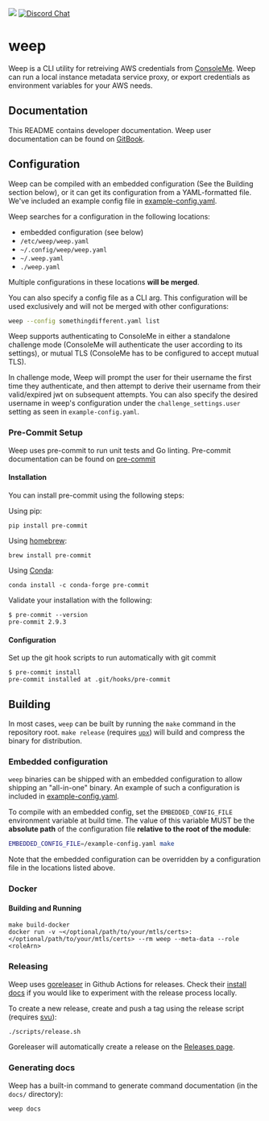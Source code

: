 [![](https://img.shields.io/badge/docs-gitbook-blue?style=flat-square)](https://hawkins.gitbook.io/consoleme/weep-cli/)
[![Discord Chat](https://img.shields.io/discord/730908778299523072?label=Chat&logo=discord&style=flat-square)](https://discord.gg/tZ8S7Yg)

# weep

Weep is a CLI utility for retreiving AWS credentials from [ConsoleMe](https://github.com/Netflix/consoleme). Weep can run
a local instance metadata service proxy, or export credentials as environment variables for your AWS needs. 

## Documentation

This README contains developer documentation. Weep user documentation can be found on [GitBook](https://hawkins.gitbook.io/consoleme/weep-cli/).

## Configuration

Weep can be compiled with an embedded configuration (See the Building section below), or it can get its configuration 
from a YAML-formatted file. We've included an example config file in [example-config.yaml](example-config.yaml).

Weep searches for a configuration in the following locations:

- embedded configuration (see below)
- `/etc/weep/weep.yaml`
- `~/.config/weep/weep.yaml`
- `~/.weep.yaml`
- `./weep.yaml`

Multiple configurations in these locations **will be merged**.

You can also specify a config file as a CLI arg. This configuration will be used exclusively and will not be merged with other configurations:

```bash
weep --config somethingdifferent.yaml list
```

Weep supports authenticating to ConsoleMe in either a standalone challenge mode (ConsoleMe will authenticate the user
according to its settings), or mutual TLS (ConsoleMe has to be configured to accept mutual TLS).

In challenge mode, Weep will prompt the user for their username the first time they authenticate, and then attempt to
derive their username from their valid/expired jwt on subsequent attempts. You can also specify the desired username
in weep's configuration under the `challenge_settings.user` setting as seen in  `example-config.yaml`.

### Pre-Commit Setup
Weep uses pre-commit to run unit tests and Go linting.  Pre-commit documentation can be found on [pre-commit](https://pre-commit.com/)

#### Installation
You can install pre-commit using the following steps:

Using pip:
```
pip install pre-commit
```
Using [homebrew](https://brew.sh/):
```
brew install pre-commit
```
Using [Conda](https://conda.io/):
```
conda install -c conda-forge pre-commit
```

Validate your installation with the following:
```
$ pre-commit --version
pre-commit 2.9.3
```

#### Configuration
Set up the git hook scripts to run automatically with git commit
```
$ pre-commit install
pre-commit installed at .git/hooks/pre-commit
```

## Building

In most cases, `weep` can be built by running the `make` command in the repository root. `make release` (requires
[`upx`](https://upx.github.io/)) will build and compress the binary for distribution.

### Embedded configuration

`weep` binaries can be shipped with an embedded configuration to allow shipping an "all-in-one" binary.
An example of such a configuration is included in [example-config.yaml](example-config.yaml).

To compile with an embedded config, set the `EMBEDDED_CONFIG_FILE` environment variable at
build time. The value of this variable MUST be the **absolute path** of the configuration
file **relative to the root of the module**:

```bash
EMBEDDED_CONFIG_FILE=/example-config.yaml make
```

Note that the embedded configuration can be overridden by a configuration file in the locations listed above.

### Docker

#### Building and Running

```
make build-docker
docker run -v ~</optional/path/to/your/mtls/certs>:</optional/path/to/your/mtls/certs> --rm weep --meta-data --role <roleArn>
```

### Releasing

Weep uses [goreleaser](https://goreleaser.com/) in Github Actions for releases. Check their
[install docs](https://goreleaser.com/install/) if you would like to experiment with the release process locally.

To create a new release, create and push a tag using the release script (requires [svu](https://github.com/caarlos0/svu)):

```bash
./scripts/release.sh
```

Goreleaser will automatically create a release on the [Releases page](https://github.com/Netflix/weep/releases).

### Generating docs

Weep has a built-in command to generate command documentation (in the `docs/` directory):

```bash
weep docs
```
